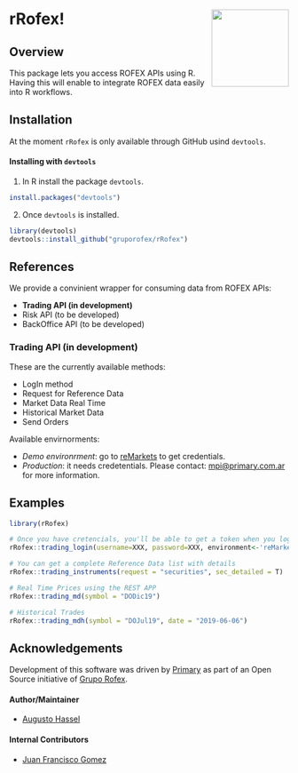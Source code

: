 
<!-- README.md is generated from README.Rmd. Please edit that file -->

# rRofex\! <img src='man/figures/r-rofex.png' align="right" height="139"/>

## Overview

This package lets you access ROFEX APIs using R. Having this will enable
to integrate ROFEX data easily into R workflows.

## Installation

At the moment `rRofex` is only available through GitHub usind
`devtools`.

#### Installing with `devtools`

1.  In R install the package `devtools`.

<!-- end list -->

``` r
install.packages("devtools")
```

2.  Once `devtools` is installed.

<!-- end list -->

``` r
library(devtools)
devtools::install_github("gruporofex/rRofex")
```

## References

We provide a convinient wrapper for consuming data from ROFEX APIs:

  - **Trading API (in development)**
  - Risk API (to be developed)
  - BackOffice API (to be developed)

### Trading API (in development)

These are the currently available methods:

  - LogIn method
  - Request for Reference Data
  - Market Data Real Time
  - Historical Market Data
  - Send Orders

Available envirnorments:

  - *Demo environrment*: go to
    [reMarkets](https://remarkets.primary.ventures/) to get credentials.
  - *Production*: it needs credetentials. Please contact:
    <mpi@primary.com.ar> for more information.

## Examples

``` r
library(rRofex)

# Once you have cretencials, you'll be able to get a token when you login
rRofex::trading_login(username=XXX, password=XXX, environment<-'reMarkets')

# You can get a complete Reference Data list with details
rRofex::trading_instruments(request = "securities", sec_detailed = T)

# Real Time Prices using the REST APP
rRofex::trading_md(symbol = "DODic19")

# Historical Trades
rRofex::trading_mdh(symbol = "DOJul19", date = "2019-06-06")
```

## Acknowledgements

Development of this software was driven by
[Primary](https://www.primary.com.ar/) as part of an Open Source
initiative of [Grupo Rofex](https://www.rofex.com.ar/).

#### Author/Maintainer

  - [Augusto Hassel](https://github.com/augustohassel)

#### Internal Contributors

  - [Juan Francisco Gomez](https://github.com/jfgomezok)

